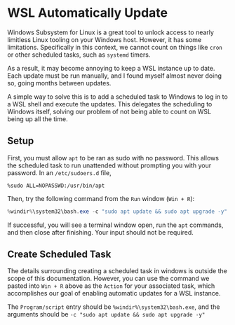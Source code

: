 # WSL Automatically Update

Windows Subsystem for Linux is a great tool to unlock access to nearly limitless Linux tooling on your Windows host. However, it has some limitations. Specifically in this context, we cannot count on things like `cron` or other scheduled tasks, such as `systemd` timers.

As a result, it may become annoying to keep a WSL instance up to date. Each update must be run manually, and I found myself almost never doing so, going months between updates.

A simple way to solve this is to add a scheduled task to Windows to log in to a WSL shell and execute the updates. This delegates the scheduling to Windows itself, solving our problem of not being able to count on WSL being up all the time.

## Setup

First, you must allow `apt` to be ran as sudo with no password. This allows the scheduled task to run unattended without prompting you with your password. In an `/etc/sudoers.d` file,

```text
%sudo ALL=NOPASSWD:/usr/bin/apt
```

Then, try the following command from the `Run` window (`Win + R`):

```powershell
%windir%\system32\bash.exe -c "sudo apt update && sudo apt upgrade -y"
```

If successful, you will see a terminal window open, run the `apt` commands, and then close after finishing. Your input should not be required.

## Create Scheduled Task

The details surrounding creating a scheduled task in windows is outside the scope of this documentation. However, you can use the command we pasted into `Win + R` above as the `Action` for your associated task, which accomplishes our goal of enabling automatic updates for a WSL instance.

The `Program/script` entry should be `%windir%\system32\bash.exe`, and the arguments should be `-c "sudo apt update && sudo apt upgrade -y"`
